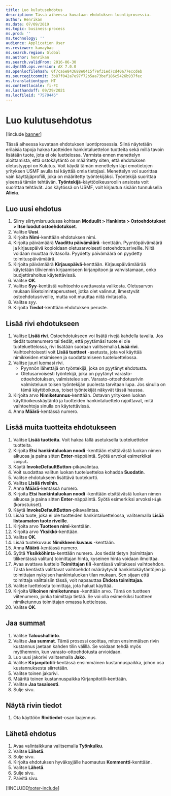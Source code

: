 ```yaml
---
title: Luo kulutusehdotus
description: Tässä aiheessa kuvataan ehdotuksen luontiprosessia.
author: Henrikan
ms.date: 07/09/2019
ms.topic: business-process
ms.prod: ''
ms.technology: ''
audience: Application User
ms.reviewer: kamaybac
ms.search.region: Global
ms.author: henrikan
ms.search.validFrom: 2016-06-30
ms.dyn365.ops.version: AX 7.0.0
ms.openlocfilehash: 0f7ca6e843688e0415f7ef31ed7cd40a77eccdeb
ms.sourcegitcommit: 3b87f042a7e97f72b5aa73bef186c5426b937fec
ms.translationtype: HT
ms.contentlocale: fi-FI
ms.lasthandoff: 09/29/2021
ms.locfileid: "7579445"
---
```

# <a name="create-a-requisition-for-consumption"></a>Luo kulutusehdotus

[!include [banner](../../includes/banner.md)]

Tässä aiheessa kuvataan ehdotuksen luontiprosessia. Siinä näytetään erilaisia tapoja hakea tuotteiden hankintaluettelon tuotteita sekä millä tavoin lisätään tuote, jota ei ole luettelossa. Varmista ennen menettelyn aloittamista, että ostokäytäntö on määritetty siten, että ehdotuksen oletustyyppi on Kulutus. Voit käydä tämän menettelyn läpi emotietojen yrityksen USMF avulla tai käyttää omia tietojasi. Menettelyn voi suorittaa vain käyttäjäprofiili, joka on määritetty työntekijäksi. Työntekijä suorittaa yleensä tämän tehtävän. **Työntekijä**-käyttöoikeusroolin ansiosta voit suorittaa tehtävät. Jos käytössä on USMF, voit kirjautua sisään tunnuksella **Alicia**.


## <a name="create-a-new-requisition"></a>Luo uusi ehdotus
1. Siirry siirtymisruudussa kohtaan **Moduulit > Hankinta > Ostoehdotukset > Itse luodut ostoehdotukset**.
2. Valitse **Uusi**.
3. Kirjoita **Nimi**-kenttään ehdotuksen nimi.
4. Kirjoita päivämäärä **Vaadittu päivämäärä** -kenttään. Pyyntöpäivämäärä ja kirjauspäivä kopioidaan oletusarvoisesti ostoehdotusriveille. Niitä voidaan muuttaa rivitasolla. Pyydetty päivämäärä on pyydetty toimituspäivämäärä.  
5. Kirjoita päivämäärä **Kirjauspäivä**-kenttään. Kirjauspäivämäärää käytetään tiliviennin kirjaamiseen kirjanpitoon ja vahvistamaan, onko budjettirahoitus käytettävissä.  
6. Valitse **OK**.
7. Valitse **Syy**-kentästä vaihtoehto avattavasta valikosta. Oletusarvon mukaan liiketoimintaperusteet, jotka olet valinnut, ilmestyvät ostoehdotusriveille, mutta voit muuttaa niitä rivitasolla.  
8. Valitse syy.
9. Kirjoita **Tiedot**-kenttään ehdotuksen peruste.

## <a name="add-a-line-to-the-requisition"></a>Lisää rivi ehdotukseen
1. Valitse **Lisää rivi**. Ostoehdotukseen voi lisätä rivejä kahdella tavalla. Jos tiedät tuotenumero tai tiedät, että pyytämäsi tuote ei ole tuoteluettelossa, rivi lisätään suoraan valitsemalla **Lisää rivi**. Vaihtoehtoisesti voit **Lisää tuotteet** -asetusta, jota voi käyttää nimikkeiden etsimiseen ja suodattamiseen tuoteluettelossa.    
2. Valitse juuri luomasi rivi.
    - Pyynnön lähettäjä on työntekijä, joka on pyytänyt ehdotusta.   
    - Oletusarvoisesti työntekijä, joka on pyytänyt varasto-ottoehdotuksen, valmistelee sen. Varasto-ottoehdotusrivin valmisteluun toisen työntekijän puolesta tarvitaan lupa. Jos sinulla on tämä käyttöoikeus, toiset työntekijät näkyvät tässä haussa.  
3. Kirjoita arvo **Nimiketunnus**-kenttään. Ostavan yrityksen luokan käyttöoikeuskäytäntö ja tuotteiden hankintaluettelo rajoittavat, mitä vaihtoehtoja sinulla on käytettävissä.   
4. Anna **Määrä**-kentässä numero.

## <a name="add-more-products-to-the-requisition"></a>Lisää muita tuotteita ehdotukseen
1. Valitse **Lisää tuotteita**. Voit hakea tällä asetuksella tuoteluettelon tuotteita.    
2. Kirjoita **Etsi hankintaluokan noodi** -kenttään etsittävästä luokan nimen alkuosa ja paina sitten **Enter**-näppäintä. Syötä arvoksi esimerkiksi `comput`.  
3. Käytä **InvokeDefaultButton**-pikavalintaa.
4. Voit suodattaa valitun luokan tuoteluetteloa kohadda **Suodatin**.
5. Valitse ehdotukseen lisättävä tuotekortti.
6. Valitse **Lisää riveihin**.
7. Anna **Määrä**-kentässä numero.
8. Kirjoita **Etsi hankintaluokan noodi** -kenttään etsittävästä luokan nimen alkuosa ja paina sitten **Enter**-näppäintä. Syötä esimerkiksi arvoksi `High` (korostukset).  
9. Käytä **InvokeDefaultButton**-pikavalintaa.
10. Lisää tuote, joka ei ole tuotteiden hankintaluettelossa, valitsemalla **Lisää listaamaton tuote riveille**.
11. Kirjoita arvo **Tuotteen nimi**-kenttään.
12. Kirjoita arvo **Yksikkö**-kenttään.
13. Valitse **OK**.
14. Lisää tuotekuvaus **Nimikkeen kuvaus** -kenttään.
15. Anna **Määrä**-kentässä numero.
16. Syötä **Yksikköhinta**-kenttään numero. Jos tiedät tietyn (toimittajan tilikentässä valitun) toimittajan hinta, kyseinen hinta voidaan ilmoittaa.   
17. Avaa avattava luettelo **Toimittajan tili** -kentässä valitaksesi vaihtoehdon. Tästä kentästä valittavat vaihtoehdot määräytyvät hankintakäytäntöjen ja toimittajan nykyisen hankintaluokan tilan mukaan. Sen sijaan että toimittaja valittaisiin tässä, voit napsauttaa **Ehdota toimittajaa**.    
18. Valitse luettelosta toimittaja, jota haluat käyttää.
19. Kirjoita **Ulkoinen nimiketunnus** -kenttään arvo. Tämä on tuotteen viitenumero, jonka toimittaja tietää. Se voi olla esimerkiksi tuotteen nimiketunnus toimittajan omassa luettelossa.  
20. Valitse **OK**.

## <a name="distribute-amounts"></a>Jaa summat
1. Valitse **Taloushallinto**.
2. Valitse **Jaa summat**. Tämä prosessi osoittaa, miten ensimmäisen rivin kustannus jaetaan kahden tilin välillä. Se voidaan tehdä myös myöhemmin, kun varasto-ottoehdotusta arvioidaan.  
3. Luo uusi jakorivi valitsemalla **Jako**.
4. Valitse **Kirjanpitotili**-kentässä ensimmäinen kustannuspaikka, johon osa kustannuksesta siirretään.
5. Valitse toinen jakorivi.
6. Määritä toinen kustannuspaikka Kirjanpitotili-kenttään.
7. Valitse **Jaa tasaisesti**.
8. Sulje sivu.

## <a name="view-line-details"></a>Näytä rivin tiedot
1. Ota käyttöön **Rivitiedot**-osan laajennus.

## <a name="submit-the-requisition"></a>Lähetä ehdotus
1. Avaa valintaikkuna valitsemalla **Työnkulku**.
2. Valitse **Lähetä**.
3. Sulje sivu.
4. Kirjoita ehdotuksen hyväksyjälle huomautus **Kommentti**-kenttään.
5. Valitse **Lähetä**.
6. Sulje sivu.
7. Päivitä sivu.



[!INCLUDE[footer-include](../../../includes/footer-banner.md)]